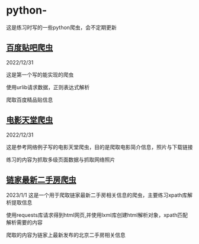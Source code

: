# python-
这是练习时写的一些python爬虫，会不定期更新

## [百度贴吧爬虫](https://github.com/ahuang9527/python-/blob/main/tiebaspider.py)

2022/12/31

这是第一个写的能实现的爬虫

使用urlib请求数据，正则表达式解析

爬取百度精品贴信息


## [电影天堂爬虫](./dyttspider.py)

2022/12/31

这是参考网络例子写的电影天堂爬虫，目的是爬取电影简介信息，照片与下载链接

练习的内容为抓取多级页面数据与抓取网络照片


## [链家最新二手房爬虫](./LianjiaSpider.py)

2023/1/1
这是一个用于爬取链家最新二手房相关信息的爬虫，主要练习xpath库解析提取信息

使用requests库请求得到html网页,并使用lxml库创建html解析对象，xpath匹配解析需要的内容

爬取的内容为链家上最新发布的北京二手房相关信息



